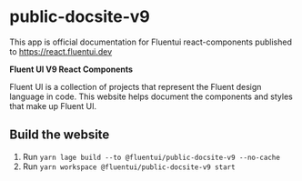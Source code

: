 # public-docsite-v9

This app is official documentation for Fluentui react-components published to https://react.fluentui.dev

**Fluent UI V9 React Components**

Fluent UI is a collection of projects that represent the Fluent design language in code. This website helps document the components and styles that make up Fluent UI.

## Build the website

1. Run `yarn lage build --to @fluentui/public-docsite-v9 --no-cache`
2. Run `yarn workspace @fluentui/public-docsite-v9 start`
